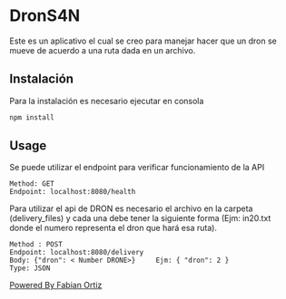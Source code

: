 # DronS4N

Este es un aplicativo el cual se creo para manejar hacer que un dron se mueve de acuerdo a una ruta dada en un archivo.

## Instalación

Para la instalación es necesario ejecutar en consola

```javascript
npm install
```

## Usage

Se puede utilizar el endpoint para verificar funcionamiento de la API

    Method: GET 
    Endpoint: localhost:8080/health

Para utilizar el api de DRON es necesario el archivo en la carpeta (delivery_files) y cada una debe tener la siguiente forma (Ejm: in20.txt donde el numero representa el dron que hará esa ruta).

    Method : POST 
    Endpoint: localhost:8080/delivery 
    Body: {"dron": < Number DRONE>} 	Ejm: { "dron": 2 }
    Type: JSON

[Powered By Fabian Ortiz](https://github.com/Fobia1518)
